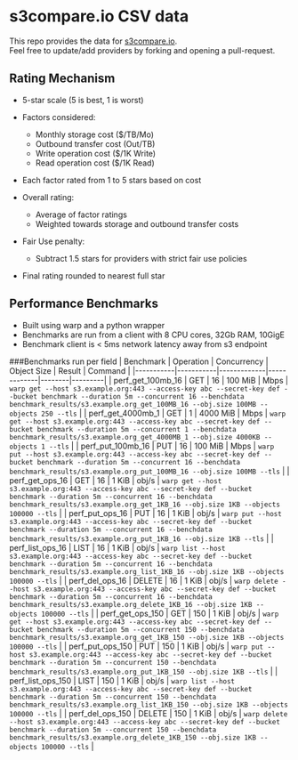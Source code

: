 # s3compare.io CSV data
This repo provides the data for [s3compare.io](https://www.s3compare.io).\
Feel free to update/add providers by forking and opening a pull-request.

## Rating Mechanism
- 5-star scale (5 is best, 1 is worst)

- Factors considered:
  - Monthly storage cost ($/TB/Mo)
  - Outbound transfer cost (Out/TB)
  - Write operation cost ($/1K Write)
  - Read operation cost ($/1K Read)

- Each factor rated from 1 to 5 stars based on cost

- Overall rating:
  - Average of factor ratings
  - Weighted towards storage and outbound transfer costs

- Fair Use penalty:
  - Subtract 1.5 stars for providers with strict fair use policies

- Final rating rounded to nearest full star

## Performance Benchmarks
- Built using warp and a python wrapper
- Benchmarks are run from a client with 8 CPU cores, 32Gb RAM, 10GigE
- Benchmark client is < 5ms network latency away from s3 endpoint

###Benchmarks run per field
| Benchmark | Operation | Concurrency | Object Size | Result | Command |
|-----------|-----------|-------------|-------------|--------|---------|
| perf_get_100mb_16 | GET | 16 | 100 MiB | Mbps | `warp get --host s3.example.org:443 --access-key abc --secret-key def --bucket benchmark --duration 5m --concurrent 16 --benchdata benchmark_results/s3.example.org_get_100MB_16 --obj.size 100MB --objects 250 --tls` |
| perf_get_4000mb_1 | GET | 1 | 4000 MiB | Mbps | `warp get --host s3.example.org:443 --access-key abc --secret-key def --bucket benchmark --duration 5m --concurrent 1 --benchdata benchmark_results/s3.example.org_get_4000MB_1 --obj.size 4000KB --objects 1 --tls` |
| perf_put_100mb_16 | PUT | 16 | 100 MiB | Mbps | `warp put --host s3.example.org:443 --access-key abc --secret-key def --bucket benchmark --duration 5m --concurrent 16 --benchdata benchmark_results/s3.example.org_put_100MB_16 --obj.size 100MB --tls` |
| perf_get_ops_16 | GET | 16 | 1 KiB | obj/s | `warp get --host s3.example.org:443 --access-key abc --secret-key def --bucket benchmark --duration 5m --concurrent 16 --benchdata benchmark_results/s3.example.org_get_1KB_16 --obj.size 1KB --objects 100000 --tls` |
| perf_put_ops_16 | PUT | 16 | 1 KiB | obj/s | `warp put --host s3.example.org:443 --access-key abc --secret-key def --bucket benchmark --duration 5m --concurrent 16 --benchdata benchmark_results/s3.example.org_put_1KB_16 --obj.size 1KB --tls` |
| perf_list_ops_16 | LIST | 16 | 1 KiB | obj/s | `warp list --host s3.example.org:443 --access-key abc --secret-key def --bucket benchmark --duration 5m --concurrent 16 --benchdata benchmark_results/s3.example.org_list_1KB_16 --obj.size 1KB --objects 100000 --tls` |
| perf_del_ops_16 | DELETE | 16 | 1 KiB | obj/s | `warp delete --host s3.example.org:443 --access-key abc --secret-key def --bucket benchmark --duration 5m --concurrent 16 --benchdata benchmark_results/s3.example.org_delete_1KB_16 --obj.size 1KB --objects 100000 --tls` |
| perf_get_ops_150 | GET | 150 | 1 KiB | obj/s | `warp get --host s3.example.org:443 --access-key abc --secret-key def --bucket benchmark --duration 5m --concurrent 150 --benchdata benchmark_results/s3.example.org_get_1KB_150 --obj.size 1KB --objects 100000 --tls` |
| perf_put_ops_150 | PUT | 150 | 1 KiB | obj/s | `warp put --host s3.example.org:443 --access-key abc --secret-key def --bucket benchmark --duration 5m --concurrent 150 --benchdata benchmark_results/s3.example.org_put_1KB_150 --obj.size 1KB --tls` |
| perf_list_ops_150 | LIST | 150 | 1 KiB | obj/s | `warp list --host s3.example.org:443 --access-key abc --secret-key def --bucket benchmark --duration 5m --concurrent 150 --benchdata benchmark_results/s3.example.org_list_1KB_150 --obj.size 1KB --objects 100000 --tls` |
| perf_del_ops_150 | DELETE | 150 | 1 KiB | obj/s | `warp delete --host s3.example.org:443 --access-key abc --secret-key def --bucket benchmark --duration 5m --concurrent 150 --benchdata benchmark_results/s3.example.org_delete_1KB_150 --obj.size 1KB --objects 100000 --tls` |
